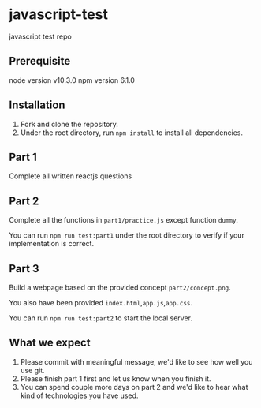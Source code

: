 # javascript-test

javascript test repo

## Prerequisite

node version v10.3.0
npm version 6.1.0

## Installation

1. Fork and clone the repository.
2. Under the root directory, run ```npm install``` to install all dependencies.

## Part 1

Complete all written reactjs questions

## Part 2

Complete all the functions in ```part1/practice.js``` except function ```dummy```.

You can run ```npm run test:part1``` under the root directory to verify if your implementation is correct.

## Part 3

Build a webpage based on the provided concept ```part2/concept.png```.

You also have been provided ```index.html```,```app.js```,```app.css```.

You can run ```npm run test:part2``` to start the local server.

## What we expect

1. Please commit with meaningful message, we'd like to see how well you use git.
2. Please finish part 1 first and let us know when you finish it.
3. You can spend couple more days on part 2 and we'd like to hear what kind of technologies you have used.

